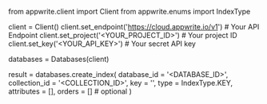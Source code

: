 from appwrite.client import Client
from appwrite.enums import IndexType

client = Client()
client.set_endpoint('https://cloud.appwrite.io/v1') # Your API Endpoint
client.set_project('&lt;YOUR_PROJECT_ID&gt;') # Your project ID
client.set_key('&lt;YOUR_API_KEY&gt;') # Your secret API key

databases = Databases(client)

result = databases.create_index(
    database_id = '<DATABASE_ID>',
    collection_id = '<COLLECTION_ID>',
    key = '',
    type = IndexType.KEY,
    attributes = [],
    orders = [] # optional
)
